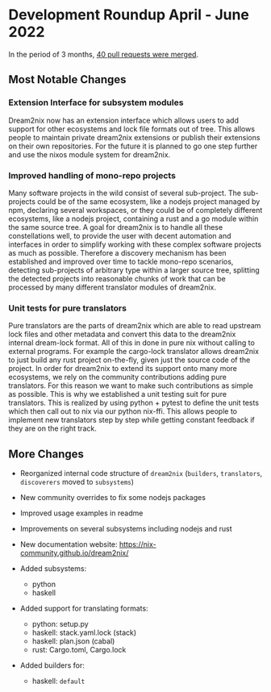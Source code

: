 # Development Roundup April - June 2022

In the period of 3 months, [40 pull requests were merged](https://github.com/nix-community/dream2nix/pulls?page=1&q=is%3Apr+sort%3Acreated-asc+merged%3A2022-06+merged%3A2022-05+merged%3A2022-04).

## Most Notable Changes

### Extension Interface for subsystem modules

Dream2nix now has an extension interface which allows users to add support for other ecosystems and lock file formats out of tree. This allows people to maintain private dream2nix extensions or publish their extensions on their own repositories. For the future it is planned to go one step further and use the nixos module system for dream2nix.

### Improved handling of mono-repo projects

Many software projects in the wild consist of several sub-project. The sub-projects could be of the same ecosystem, like a nodejs project managed by npm, declaring several workspaces, or they could be of completely different ecosystems, like a nodejs project, containing a rust and a go module within the same source tree. A goal for dream2nix is to handle all these constellations well, to provide the user with decent automation and interfaces in order to simplify working with these complex software projects as much as possible. Therefore a discovery mechanism has been established and improved over time to tackle mono-repo scenarios, detecting sub-projects of arbitrary type within a larger source tree, splitting the detected projects into reasonable chunks of work that can be processed by many different translator modules of dream2nix.

### Unit tests for pure translators

Pure translators are the parts of dream2nix which are able to read upstream lock files and other metadata and convert this data to the dream2nix internal dream-lock format. All of this in done in pure nix without calling to external programs. For example the cargo-lock translator allows dream2nix to just build any rust project on-the-fly, given just the source code of the project.
In order for dream2nix to extend its support onto many more ecosystems, we rely on the community contributions adding pure translators. For this reason we want to make such contributions as simple as possible.
This is why we established a unit testing suit for pure translators. This is realized by using python + pytest to define the unit tests which then call out to nix via our python nix-ffi. This allows people to implement new translators step by step while getting constant feedback if they are on the right track.

## More Changes

- Reorganized internal code structure of `dream2nix` (`builders`, `translators`, `discoverers` moved to `subsystems`)
- New community overrides to fix some nodejs packages
- Improved usage examples in readme
- Improvements on several subsystems including nodejs and rust
- New documentation website:
https://nix-community.github.io/dream2nix/

- Added subsystems:
  - python
  - haskell
- Added support for translating formats:
  - python: setup.py
  - haskell: stack.yaml.lock (stack)
  - haskell: plan.json (cabal)
  - rust: Cargo.toml, Cargo.lock
- Added builders for:
  - haskell: `default`
